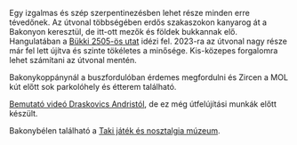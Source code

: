 Egy izgalmas és szép szerpentinezésben lehet része minden erre tévedőnek. Az útvonal többségében erdős szakaszokon kanyarog át a Bakonyon keresztül, de itt-ott mezők és földek bukkannak elő. Hangulatában a [Bükki 2505-ös utat](#2505) idézi fel. 2023-ra az útvonal nagy része már fel lett újítva és szinte tökéletes a minősége. Kis-közepes forgalomra lehet számítani az útvonal mentén.

Bakonykoppánynál a buszfordulóban érdemes megfordulni és Zircen a MOL kút előtt sok parkolóhely és étterem található.

[Bemutató videó Draskovics Andristól](https://www.youtube.com/watch?v=3fbTc9KFvPw&t=381s), de ez még útfelújítási munkák előtt készült.

Bakonybélen található a [Taki játék és nosztalgia múzeum](#geo:Taki%20j%C3%A1t%C3%A9k%20%C3%A9s%20nosztalgia%20m%C3%BAzeum@47.253105,17.729956/?b=Egy%20%C3%B3ri%C3%A1si,%20l%C3%A1tv%C3%A1nyos%20j%C3%A1t%C3%A9k%20%C3%A9s%20veter%C3%A1n%20gy%C5%B1jtem%C3%A9nyt%20%C3%A1ll%C3%ADtottak%20ki%20itt.%20A%20r%C3%A9gis%C3%A9gkedvel%C5%91k%20sz%C3%A1m%C3%A1ra%20ez%20egy%20igaz%C3%A1n%20%C3%BCd%C3%ADt%C5%91%20kit%C3%A9r%C5%91%20lehet.%0A%0AA%20m%C3%BAzeum%20honlapja:%20%3Chttps://bakonybel.hu/index.php?p=adatlap%26kategoria=latvanyossag%26id=7225%3E).